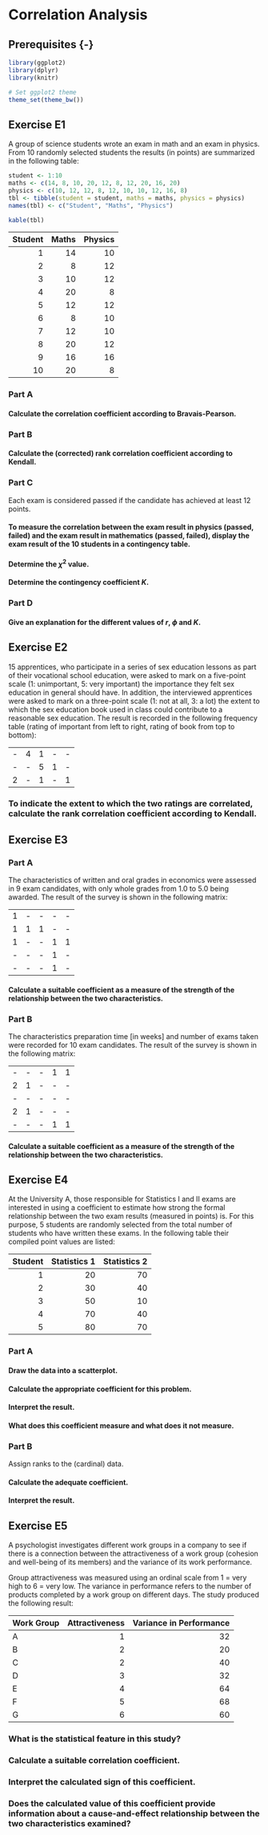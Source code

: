 # Correlation Analysis



## Prerequisites {-}


```r
library(ggplot2)
library(dplyr)
library(knitr)

# Set ggplot2 theme
theme_set(theme_bw())
```

## Exercise E1

A group of science students wrote an exam in math and an exam in physics. From 10 randomly selected students the results (in points) are summarized in the following table:


```r
student <- 1:10
maths <- c(14, 8, 10, 20, 12, 8, 12, 20, 16, 20)
physics <- c(10, 12, 12, 8, 12, 10, 10, 12, 16, 8)
tbl <- tibble(student = student, maths = maths, physics = physics)
names(tbl) <- c("Student", "Maths", "Physics")

kable(tbl)
```



| Student| Maths| Physics|
|-------:|-----:|-------:|
|       1|    14|      10|
|       2|     8|      12|
|       3|    10|      12|
|       4|    20|       8|
|       5|    12|      12|
|       6|     8|      10|
|       7|    12|      10|
|       8|    20|      12|
|       9|    16|      16|
|      10|    20|       8|

### Part A

#### Calculate the correlation coefficient according to Bravais-Pearson.

### Part B

#### Calculate the (corrected) rank correlation coefficient according to Kendall.

### Part C

Each exam is considered passed if the candidate has achieved at least 12 points.

#### To measure the correlation between the exam result in physics (passed, failed) and the exam result in mathematics (passed, failed), display the exam result of the 10 students in a contingency table.

#### Determine the $\chi^2$ value.

#### Determine the contingency coefficient $K$.

### Part D

#### Give an explanation for the different values of $r$, $\phi$ and $K$.

## Exercise E2

15 apprentices, who participate in a series of sex education lessons as part of their vocational school education, were asked to mark on a five-point scale (1: unimportant, 5: very important) the importance they felt sex education in general should have. In addition, the interviewed apprentices were asked to mark on a three-point scale (1: not at all, 3: a lot) the extent to which the sex education book used in class could contribute to a reasonable sex education. The result is recorded in the following frequency table (rating of important from left to right, rating of book from top to bottom):


|   |   |   |   |   |
|:--|:--|:--|:--|:--|
|-  |4  |1  |-  |-  |
|-  |-  |5  |1  |-  |
|2  |-  |1  |-  |1  |

### To indicate the extent to which the two ratings are correlated, calculate the rank correlation coefficient according to Kendall.

## Exercise E3

### Part A

The characteristics of written and oral grades in economics were assessed in 9 exam candidates, with only whole grades from 1.0 to 5.0 being awarded. The result of the survey is shown in the following matrix:


|   |   |   |   |   |
|:--|:--|:--|:--|:--|
|1  |-  |-  |-  |-  |
|1  |1  |1  |-  |-  |
|1  |-  |-  |1  |1  |
|-  |-  |-  |1  |-  |
|-  |-  |-  |1  |-  |

#### Calculate a suitable coefficient as a measure of the strength of the relationship between the two characteristics.

### Part B

The characteristics preparation time [in weeks] and number of exams taken were recorded for 10 exam candidates. The result of the survey is shown in the following matrix:


|   |   |   |   |   |
|:--|:--|:--|:--|:--|
|-  |-  |-  |1  |1  |
|2  |1  |-  |-  |-  |
|-  |-  |-  |-  |-  |
|2  |1  |-  |-  |-  |
|-  |-  |-  |1  |1  |

#### Calculate a suitable coefficient as a measure of the strength of the relationship between the two characteristics.

## Exercise E4

At the University A, those responsible for Statistics I and II exams are interested in using a coefficient to estimate how strong the formal relationship between the two exam results (measured in points) is. For this purpose, 5 students are randomly selected from the total number of students who have written these exams. In the following table their compiled point values are listed:


| Student| Statistics 1| Statistics 2|
|-------:|------------:|------------:|
|       1|           20|           70|
|       2|           30|           40|
|       3|           50|           10|
|       4|           70|           40|
|       5|           80|           70|

### Part A

#### Draw the data into a scatterplot.

#### Calculate the appropriate coefficient for this problem.

#### Interpret the result.

#### What does this coefficient measure and what does it not measure.

### Part B

Assign ranks to the (cardinal) data.

#### Calculate the adequate coefficient.

#### Interpret the result.

## Exercise E5

A psychologist investigates different work groups in a company to see if there is a connection between the attractiveness of a work group (cohesion and well-being of its members) and the variance of its work performance.

Group attractiveness was measured using an ordinal scale from 1 = very high to 6 = very low. The variance in performance refers to the number of products completed by a work group on different days. The study produced the following result: 


|Work Group | Attractiveness| Variance in Performance|
|:----------|--------------:|-----------------------:|
|A          |              1|                      32|
|B          |              2|                      20|
|C          |              2|                      40|
|D          |              3|                      32|
|E          |              4|                      64|
|F          |              5|                      68|
|G          |              6|                      60|

### What is the statistical feature in this study?

### Calculate a suitable correlation coefficient.

### Interpret the calculated sign of this coefficient.

### Does the calculated value of this coefficient provide information about a cause-and-effect relationship between the two characteristics examined?
